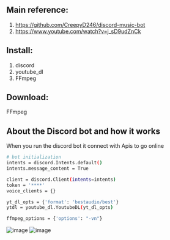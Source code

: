 ## Main reference: 
   1) https://github.com/CreepyD246/discord-music-bot 
   2) https://www.youtube.com/watch?v=j_sD9udZnCk

## Install:
  1) discord 
  2) youtube_dl 
  3) FFmpeg 
  
## Download:
  FFmpeg 
## About the Discord bot and how it works
When you run the discord bot it connect with Apis to go online

```bash
# bot initialization
intents = discord.Intents.default()
intents.message_content = True

client = discord.Client(intents=intents)
token = '****'
voice_clients = {}

yt_dl_opts = {'format': 'bestaudio/best'}
ytdl = youtube_dl.YoutubeDL(yt_dl_opts)

ffmpeg_options = {'options': "-vn"}

```
![image](https://user-images.githubusercontent.com/97995173/219145803-11e5a3d4-31d8-438c-8bf0-5b40123b06fe.png)
![image](https://user-images.githubusercontent.com/97995173/219148524-332163e0-a827-4424-824c-b4ebd4573448.png)


